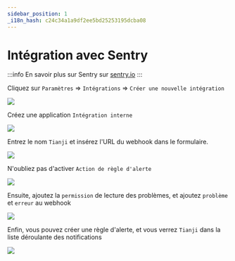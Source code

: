```yaml
---
sidebar_position: 1
_i18n_hash: c24c34a1a9df2ee5bd25253195dcba08
---
```

# Intégration avec Sentry

:::info
En savoir plus sur Sentry sur [sentry.io](https://sentry.io/)
:::

Cliquez sur `Paramètres` => `Intégrations` => `Créer une nouvelle intégration`

![](/img/docs/sentry/sentry1.png)

Créez une application `Intégration interne`

![](/img/docs/sentry/sentry2.png)

Entrez le nom `Tianji` et insérez l'URL du webhook dans le formulaire.

![](/img/docs/sentry/sentry3.png)

N'oubliez pas d'activer `Action de règle d'alerte`

![](/img/docs/sentry/sentry4.png)

Ensuite, ajoutez la `permission` de lecture des problèmes, et ajoutez `problème` et `erreur` au webhook

![](/img/docs/sentry/sentry5.png)

Enfin, vous pouvez créer une règle d'alerte, et vous verrez `Tianji` dans la liste déroulante des notifications

![](/img/docs/sentry/sentry6.png)
